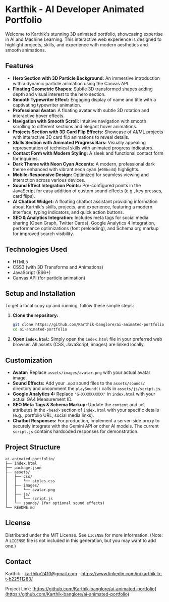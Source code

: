 # Karthik - AI Developer Animated Portfolio

Welcome to Karthik's stunning 3D animated portfolio, showcasing expertise in AI and Machine Learning. This interactive web experience is designed to highlight projects, skills, and experience with modern aesthetics and smooth animations.

## Features

-   **Hero Section with 3D Particle Background:** An immersive introduction with a dynamic particle animation using the Canvas API.
-   **Floating Geometric Shapes:** Subtle 3D transformed shapes adding depth and visual interest to the hero section.
-   **Smooth Typewriter Effect:** Engaging display of name and title with a captivating typewriter animation.
-   **Professional Avatar:** A floating avatar with subtle 3D rotation and interactive hover effects.
-   **Navigation with Smooth Scroll:** Intuitive navigation with smooth scrolling to different sections and elegant hover animations.
-   **Projects Section with 3D Card Flip Effects:** Showcase of AI/ML projects with interactive 3D card flip animations to reveal details.
-   **Skills Section with Animated Progress Bars:** Visually appealing representation of technical skills with animated progress indicators.
-   **Contact Form with Modern Styling:** A sleek and functional contact form for inquiries.
-   **Dark Theme with Neon Cyan Accents:** A modern, professional dark theme enhanced with vibrant neon cyan (`#00bcd4`) highlights.
-   **Mobile-Responsive Design:** Optimized for seamless viewing and interaction across various devices.
-   **Sound Effect Integration Points:** Pre-configured points in the JavaScript for easy addition of custom sound effects (e.g., key presses, card flips).
-   **AI Chatbot Widget:** A floating chatbot assistant providing information about Karthik's skills, projects, and experience, featuring a modern interface, typing indicators, and quick action buttons.
-   **SEO & Analytics Integration:** Includes meta tags for social media sharing (Open Graph, Twitter Cards), Google Analytics 4 integration, performance optimizations (font preloading), and Schema.org markup for improved search visibility.

## Technologies Used

-   HTML5
-   CSS3 (with 3D Transforms and Animations)
-   JavaScript (ES6+)
-   Canvas API (for particle animation)

## Setup and Installation

To get a local copy up and running, follow these simple steps:

1.  **Clone the repository:**
    ```bash
    git clone https://github.com/Karthik-banglore/ai-animated-portfolio.git
    cd ai-animated-portfolio
    ```

2.  **Open `index.html`:**
    Simply open the `index.html` file in your preferred web browser. All assets (CSS, JavaScript, images) are linked locally.

## Customization

-   **Avatar:** Replace `assets/images/avatar.png` with your actual avatar image.
-   **Sound Effects:** Add your `.mp3` sound files to the `assets/sounds/` directory and uncomment the `playSound()` calls in `assets/js/script.js`.
-   **Google Analytics 4:** Replace `'G-XXXXXXXXXX'` in `index.html` with your actual GA4 Measurement ID.
-   **SEO Meta Tags & Schema Markup:** Update the `content` and `url` attributes in the `<head>` section of `index.html` with your specific details (e.g., portfolio URL, social media links).
-   **Chatbot Responses:** For production, implement a server-side proxy to securely integrate with the Gemini API or other AI models. The current `script.js` contains hardcoded responses for demonstration.

## Project Structure

```
ai-animated-portfolio/
├── index.html
├── package.json
├── assets/
│   ├── css/
│   │   └── styles.css
│   ├── images/
│   │   └── avatar.png
│   ├── js/
│   │   └── script.js
│   └── sounds/ (for optional sound effects)
└── README.md
```

## License

Distributed under the MIT License. See `LICENSE` for more information. (Note: A `LICENSE` file is not included in this generation, but you may want to add one.)

## Contact

Karthik - karthiky2410@gmail.com - https://www.linkedin.com/in/karthik-b-t-b22511283/

Project Link: [https://github.com/Karthik-banglore/ai-animated-portfolio](https://github.com/Karthik-banglore/ai-animated-portfolio)
